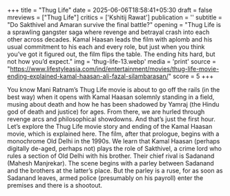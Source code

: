 +++
title = "Thug Life"
date = 2025-06-06T18:58:41+05:30
draft = false
mreviews = ["Thug Life"]
critics = ['Kshitij Rawat']
publication = ''
subtitle = "Do Sakthivel and Amaran survive the final battle?"
opening = "Thug Life is a sprawling gangster saga where revenge and betrayal crash into each other across decades. Kamal Haasan leads the film with aplomb and his usual commitment to his each and every role, but just when you think you’ve got it figured out, the film flips the table. The ending hits hard, but not how you’d expect."
img = 'thug-life-13.webp'
media = 'print'
source = "https://www.lifestyleasia.com/ind/entertainment/movies/thug-life-movie-ending-explained-kamal-haasan-ali-fazal-silambarasan/"
score = 5
+++

You know Mani Ratnam’s Thug Life movie is about to go off the rails (in the best way) when it opens with Kamal Haasan solemnly standing in a field, musing about death and how he has been shadowed by Yamraj (the Hindu god of death and justice) for ages. From there, we are hurled through revenge arcs and philosophical showdowns. And that’s just the first hour. Let’s explore the Thug Life movie story and ending of the Kamal Haasan movie, which is explained here. The film, after that prologue, begins with a monochrome Old Delhi in the 1990s. We learn that Kamal Haasan (perhaps digitally de-aged, perhaps not) plays the role of Sakthivel, a crime lord who rules a section of Old Delhi with his brother. Their chief rival is Sadanand (Mahesh Manjrekar). The scene begins with a parley between Sadanand and the brothers at the latter’s place. But the parley is a ruse, for as soon as Sadanand leaves, armed police (presumably on his payroll) enter the premises and there is a shootout.
